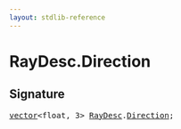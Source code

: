 ```yaml
---
layout: stdlib-reference
---
```


# RayDesc.Direction

## Signature
<pre>
<a href="/stdlib-reference/types/vector/index" class="code_type">vector</a>&lt;<span class="code_keyword">float</span>, 3&gt; <a href="/stdlib-reference/types/RayDesc/index" class="code_type">RayDesc</a>.<a href="/stdlib-reference/types/RayDesc/Direction">Direction</a>;
</pre>


